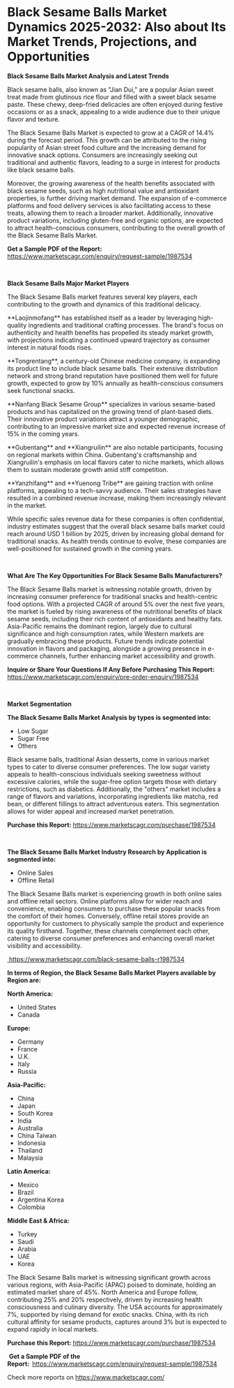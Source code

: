 <p><h1>Black Sesame Balls Market Dynamics 2025-2032: Also about Its Market Trends, Projections, and Opportunities</h1></p><p><strong>Black Sesame Balls Market Analysis and Latest Trends</strong></p>
<p><p>Black sesame balls, also known as "Jian Dui," are a popular Asian sweet treat made from glutinous rice flour and filled with a sweet black sesame paste. These chewy, deep-fried delicacies are often enjoyed during festive occasions or as a snack, appealing to a wide audience due to their unique flavor and texture.</p><p>The Black Sesame Balls Market is expected to grow at a CAGR of 14.4% during the forecast period. This growth can be attributed to the rising popularity of Asian street food culture and the increasing demand for innovative snack options. Consumers are increasingly seeking out traditional and authentic flavors, leading to a surge in interest for products like black sesame balls.</p><p>Moreover, the growing awareness of the health benefits associated with black sesame seeds, such as high nutritional value and antioxidant properties, is further driving market demand. The expansion of e-commerce platforms and food delivery services is also facilitating access to these treats, allowing them to reach a broader market. Additionally, innovative product variations, including gluten-free and organic options, are expected to attract health-conscious consumers, contributing to the overall growth of the Black Sesame Balls Market.</p></p>
<p><strong>Get a Sample PDF of the Report:&nbsp;</strong> <a href="https://www.marketscagr.com/enquiry/request-sample/1987534?utm_campaign=2939&utm_medium=2&utm_source=Github&utm_content=ia&utm_term=07042025&utm_id=black-sesame-balls">https://www.marketscagr.com/enquiry/request-sample/1987534</a></p>
<p>&nbsp;</p>
<p><strong>Black Sesame Balls Major Market Players</strong></p>
<p><p>The Black Sesame Balls market features several key players, each contributing to the growth and dynamics of this traditional delicacy. </p><p>**Laojinmofang** has established itself as a leader by leveraging high-quality ingredients and traditional crafting processes. The brand's focus on authenticity and health benefits has propelled its steady market growth, with projections indicating a continued upward trajectory as consumer interest in natural foods rises.</p><p>**Tongrentang**, a century-old Chinese medicine company, is expanding its product line to include black sesame balls. Their extensive distribution network and strong brand reputation have positioned them well for future growth, expected to grow by 10% annually as health-conscious consumers seek functional snacks.</p><p>**Nanfang Black Sesame Group** specializes in various sesame-based products and has capitalized on the growing trend of plant-based diets. Their innovative product variations attract a younger demographic, contributing to an impressive market size and expected revenue increase of 15% in the coming years.</p><p>**Gubentang** and **Xiangruilin** are also notable participants, focusing on regional markets within China. Gubentang's craftsmanship and Xiangruilin's emphasis on local flavors cater to niche markets, which allows them to sustain moderate growth amid stiff competition.</p><p>**Yanzhifang** and **Yuenong Tribe** are gaining traction with online platforms, appealing to a tech-savvy audience. Their sales strategies have resulted in a combined revenue increase, making them increasingly relevant in the market.</p><p>While specific sales revenue data for these companies is often confidential, industry estimates suggest that the overall black sesame balls market could reach around USD 1 billion by 2025, driven by increasing global demand for traditional snacks. As health trends continue to evolve, these companies are well-positioned for sustained growth in the coming years.</p></p>
<p>&nbsp;</p>
<p><strong>What Are The Key Opportunities For Black Sesame Balls Manufacturers?</strong></p>
<p><p>The Black Sesame Balls market is witnessing notable growth, driven by increasing consumer preference for traditional snacks and health-centric food options. With a projected CAGR of around 5% over the next five years, the market is fueled by rising awareness of the nutritional benefits of black sesame seeds, including their rich content of antioxidants and healthy fats. Asia-Pacific remains the dominant region, largely due to cultural significance and high consumption rates, while Western markets are gradually embracing these products. Future trends indicate potential innovation in flavors and packaging, alongside a growing presence in e-commerce channels, further enhancing market accessibility and growth.</p></p>
<p><strong>Inquire or Share Your Questions If Any Before Purchasing This Report:</strong> <a href="https://www.marketscagr.com/enquiry/pre-order-enquiry/1987534?utm_campaign=2939&utm_medium=2&utm_source=Github&utm_content=ia&utm_term=07042025&utm_id=black-sesame-balls">https://www.marketscagr.com/enquiry/pre-order-enquiry/1987534</a></p>
<p>&nbsp;</p>
<p><strong>Market Segmentation</strong></p>
<p><strong>The Black Sesame Balls Market Analysis by types is segmented into:</strong></p>
<p><ul><li>Low Sugar</li><li>Sugar Free</li><li>Others</li></ul></p>
<p><p>Black sesame balls, traditional Asian desserts, come in various market types to cater to diverse consumer preferences. The low sugar variety appeals to health-conscious individuals seeking sweetness without excessive calories, while the sugar-free option targets those with dietary restrictions, such as diabetics. Additionally, the "others" market includes a range of flavors and variations, incorporating ingredients like matcha, red bean, or different fillings to attract adventurous eaters. This segmentation allows for wider appeal and increased market penetration.</p></p>
<p><strong>Purchase this Report:&nbsp;</strong><a href="https://www.marketscagr.com/purchase/1987534?utm_campaign=2939&utm_medium=2&utm_source=Github&utm_content=ia&utm_term=07042025&utm_id=black-sesame-balls">https://www.marketscagr.com/purchase/1987534</a></p>
<p>&nbsp;</p>
<p><strong>The Black Sesame Balls Market Industry Research by Application is segmented into:</strong></p>
<p><ul><li>Online Sales</li><li>Offline Retail</li></ul></p>
<p><p>The Black Sesame Balls market is experiencing growth in both online sales and offline retail sectors. Online platforms allow for wider reach and convenience, enabling consumers to purchase these popular snacks from the comfort of their homes. Conversely, offline retail stores provide an opportunity for customers to physically sample the product and experience its quality firsthand. Together, these channels complement each other, catering to diverse consumer preferences and enhancing overall market visibility and accessibility.</p></p>
<p><a href="https://www.marketscagr.com/black-sesame-balls-r1987534?utm_campaign=2939&utm_medium=2&utm_source=Github&utm_content=ia&utm_term=07042025&utm_id=black-sesame-balls">&nbsp;https://www.marketscagr.com/black-sesame-balls-r1987534</a></p>
<p><strong>In terms of Region, the Black Sesame Balls Market Players available by Region are:</strong></p>
<p>
    <p> <strong> North America: </strong>
        <ul>
            <li>United States</li>
            <li>Canada</li>
        </ul>
        </p> 
    <p> <strong> Europe: </strong>
        <ul>
            <li>Germany</li>
            <li>France</li>
            <li>U.K.</li>
            <li>Italy</li>
            <li>Russia</li>
        </ul>
        </p> 
    <p> <strong> Asia-Pacific: </strong>
        <ul>
            <li>China</li>
            <li>Japan</li>
            <li>South Korea</li>
            <li>India</li>
            <li>Australia</li>
            <li>China Taiwan</li>
            <li>Indonesia</li>
            <li>Thailand</li>
            <li>Malaysia</li>
        </ul>
        </p> 
    <p> <strong> Latin America: </strong>
        <ul>
            <li>Mexico</li>
            <li>Brazil</li>
            <li>Argentina Korea</li>
            <li>Colombia</li>
        </ul>
        </p> 
    <p> <strong> Middle East & Africa: </strong>
        <ul>
            <li>Turkey</li>
            <li>Saudi</li>
            <li>Arabia</li>
            <li>UAE</li>
            <li>Korea</li>
        </ul>
    </p>
    </p>
<p><p>The Black Sesame Balls market is witnessing significant growth across various regions, with Asia-Pacific (APAC) poised to dominate, holding an estimated market share of 45%. North America and Europe follow, contributing 25% and 20% respectively, driven by increasing health consciousness and culinary diversity. The USA accounts for approximately 7%, supported by rising demand for exotic snacks. China, with its rich cultural affinity for sesame products, captures around 3% but is expected to expand rapidly in local markets.</p></p>
<p><strong>Purchase this Report: </strong><a href="https://www.marketscagr.com/purchase/1987534?utm_campaign=2939&utm_medium=2&utm_source=Github&utm_content=ia&utm_term=07042025&utm_id=black-sesame-balls">https://www.marketscagr.com/purchase/1987534</a></p>
<p>&nbsp;<strong>Get a Sample PDF of the Report:&nbsp;&nbsp;</strong><a href="https://www.marketscagr.com/enquiry/request-sample/1987534?utm_campaign=2939&utm_medium=2&utm_source=Github&utm_content=ia&utm_term=07042025&utm_id=black-sesame-balls">https://www.marketscagr.com/enquiry/request-sample/1987534</a></p>
<p><strong></strong></p>
<p>Check more reports on <a href="https://www.marketscagr.com/?utm_campaign=2939&utm_medium=2&utm_source=Github&utm_content=ia&utm_term=07042025&utm_id=black-sesame-balls">https://www.marketscagr.com/</a></p>